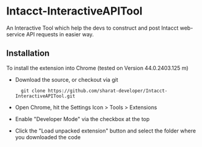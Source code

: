 # Intacct-InteractiveAPITool
An Interactive Tool which help the devs to construct and post Intacct web-service API requests in easier way.

Installation
------------

To install the extension into Chrome (tested on Version 44.0.2403.125 m)

* Download the source, or checkout via git

        git clone https://github.com/sharat-developer/Intacct-InteractiveAPITool.git
* Open Chrome, hit the Settings Icon > Tools > Extensions
* Enable "Developer Mode" via the checkbox at the top
* Click the "Load unpacked extension" button and select the folder where you downloaded the code